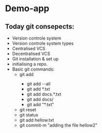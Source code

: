 # Demo-app
## Today git consepects:
 - Version controle system
 - Version controle system types
 - Centralised VCS
 - Decentralised VCS
 - Git installation & set up
 - initialising a repo.
 - Basic git commands:
    - git add <list of files>
       - git add --all
       - git add *.txt
       - git add docs.*.txt
       - git add docs/
       - git add "*.txt"
    - git reset
    - git status
    - git add hellow.txt
    - git commit-m "adding the file hellow2"

